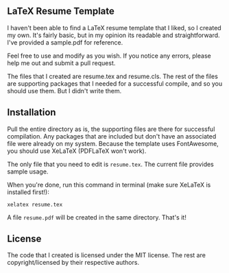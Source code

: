 ## LaTeX Resume Template

I haven't been able to find a LaTeX resume template that I liked, so I created my own.  It's fairly basic, but in my opinion its readable and straightforward.  I've provided a sample.pdf for reference.

Feel free to use and modify as you wish.  If you notice any errors, please help me out and submit a pull request.

The files that I created are resume.tex and resume.cls.  The rest of the files are supporting packages that I needed for a successful compile, and so you should use them.  But I didn't write them.

## Installation

Pull the entire directory as is, the supporting files are there for successful compilation. Any packages that are included but don't have an associated file were already on my system.  Because the template uses FontAwesome, you should use XeLaTeX (PDFLaTeX won't work).

The only file that you need to edit is `resume.tex`.  The current file provides sample usage.

When you're done, run this command in terminal (make sure XeLaTeX is installed first!):

`xelatex resume.tex`

A file `resume.pdf` will be created in the same directory.  That's it!

## License

The code that I created is licensed under the MIT license.  The rest are copyright/licensed by their respective authors.

